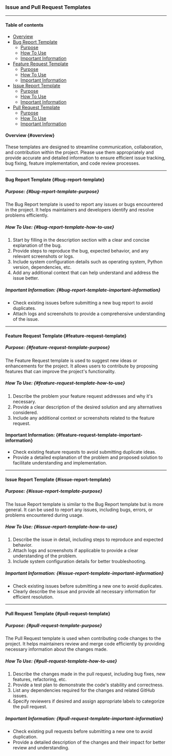 ### Issue and Pull Request Templates

---

#### Table of contents

- [Overview](#overview)
- [Bug Report Template](#bug-report-template)
    - [Purpose](#bug-report-template-purpose)
    - [How To Use](#bug-report-template-how-to-use)
    - [Important Information](#bug-report-template-important-information)
- [Feature Request Template](#feature-request-template)
    - [Purpose](#feature-request-template-purpose)
    - [How To Use](#feature-request-template-how-to-use)
    - [Important Information](#feature-request-template-important-information)
- [Issue Report Template](#issue-report-template)
    - [Purpose](#issue-report-template-purpose)
    - [How To Use](#issue-report-template-how-to-use)
    - [Important Information](#issue-report-template-important-information)
- [Pull Request Template](#pull-request-template)
    - [Purpose](#pull-request-template-purpose)
    - [How To Use](#pull-request-template-how-to-use)
    - [Important Information](#pull-request-template-important-information)

#### Overview {#overview}

These templates are designed to streamline communication, collaboration, and contribution within the project. Please use them appropriately and provide accurate and detailed information to ensure efficient issue tracking, bug fixing, feature implementation, and code review processes.

---

#### Bug Report Template {#bug-report-template}

##### Purpose: {#bug-report-template-purpose}
The Bug Report template is used to report any issues or bugs encountered in the project. It helps maintainers and developers identify and resolve problems efficiently.

##### How To Use: {#bug-report-template-how-to-use}
1. Start by filling in the description section with a clear and concise explanation of the bug.
2. Provide steps to reproduce the bug, expected behavior, and any relevant screenshots or logs.
3. Include system configuration details such as operating system, Python version, dependencies, etc.
4. Add any additional context that can help understand and address the issue better.

##### Important Information: {#bug-report-template-important-information}
- Check existing issues before submitting a new bug report to avoid duplicates.
- Attach logs and screenshots to provide a comprehensive understanding of the issue.

---

#### Feature Request Template {#feature-request-template}

##### Purpose: {#feature-request-template-purpose}
The Feature Request template is used to suggest new ideas or enhancements for the project. It allows users to contribute by proposing features that can improve the project's functionality.

##### How To Use: {#feature-request-template-how-to-use}
1. Describe the problem your feature request addresses and why it's necessary.
2. Provide a clear description of the desired solution and any alternatives considered.
3. Include any additional context or screenshots related to the feature request.

#### Important Information: {#feature-request-template-important-information}
- Check existing feature requests to avoid submitting duplicate ideas.
- Provide a detailed explanation of the problem and proposed solution to facilitate understanding and implementation.

---

#### Issue Report Template {#issue-report-template}

##### Purpose: {#issue-report-template-purpose}
The Issue Report template is similar to the Bug Report template but is more general. It can be used to report any issues, including bugs, errors, or problems encountered during usage.

##### How To Use: {#issue-report-template-how-to-use}
1. Describe the issue in detail, including steps to reproduce and expected behavior.
2. Attach logs and screenshots if applicable to provide a clear understanding of the problem.
3. Include system configuration details for better troubleshooting.

##### Important Information: {#issue-report-template-important-information}
- Check existing issues before submitting a new one to avoid duplicates.
- Clearly describe the issue and provide all necessary information for efficient resolution.

---

#### Pull Request Template {#pull-request-template}

##### Purpose: {#pull-request-template-purpose}
The Pull Request template is used when contributing code changes to the project. It helps maintainers review and merge code efficiently by providing necessary information about the changes made.

##### How To Use: {#pull-request-template-how-to-use}
1. Describe the changes made in the pull request, including bug fixes, new features, refactoring, etc.
2. Provide a test plan to demonstrate the code's stability and correctness.
3. List any dependencies required for the changes and related GitHub issues.
4. Specify reviewers if desired and assign appropriate labels to categorize the pull request.

##### Important Information: {#pull-request-template-important-information}
- Check existing pull requests before submitting a new one to avoid duplication.
- Provide a detailed description of the changes and their impact for better review and understanding.
